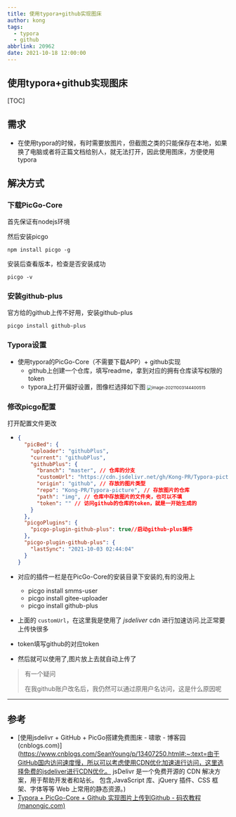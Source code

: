 ```yaml
---
title: 使用typora+github实现图床
author: kong
tags:
  - typora
  - github
abbrlink: 20962
date: 2021-10-18 12:00:00
---
```




## 使用typora+github实现图床

[TOC]



## 需求

- 在使用typora的时候，有时需要放图片，但截图之类的只能保存在本地，如果换了电脑或者将正篇文档给别人，就无法打开，因此使用图床，方便使用typora

## 解决方式

### 下载PicGo-Core

首先保证有nodejs环境

然后安装picgo

```shell
npm install picgo -g
```

安装后查看版本，检查是否安装成功

```she
picgo -v
```

### 安装github-plus

官方给的github上传不好用，安装github-plus

```shell
picgo install github-plus
```

### Typora设置

- 使用typora的PicGo-Core（不需要下载APP）+ github实现
  - github上创建一个仓库，填写readme，拿到对应的拥有仓库读写权限的token
  - typora上打开偏好设置，图像栏选择如下图
    <img src="https://cdn.jsdelivr.net/gh/Kong-PR/Typora-picture@latest/img/image-20211003144400515.png" alt="image-20211003144400515" style="zoom: 67%;" />

### 修改picgo配置

打开配置文件更改

- ```JSON
  {
    "picBed": {
      "uploader": "githubPlus",
      "current": "githubPlus",
      "githubPlus": {
        "branch": "master", // 仓库的分支
        "customUrl": "https://cdn.jsdelivr.net/gh/Kong-PR/Typora-picture@latest", // 访问的自定义url
        "origin": "github", // 存放的图片类型
        "repo": "Kong-PR/Typora-picture", // 存放图片的仓库
        "path": "img", // 仓库中存放图片的文件夹，也可以不填
        "token": "" // 访问github的仓库的token，就是一开始生成的
      }
    },
    "picgoPlugins": {
      "picgo-plugin-github-plus": true//启动github-plus插件
    },
    "picgo-plugin-github-plus": {
      "lastSync": "2021-10-03 02:44:04"
    }
  }
  ```

- 对应的插件一栏是在PicGo-Core的安装目录下安装的,有的没用上

  - picgo install smms-user
  - picgo install gitee-uploader
  - picgo install github-plus

- 上面的 `customUrl`，在这里我是使用了 *jsdeliver* cdn 进行加速访问.比正常要上传快很多

- token填写github的对应token

- 然后就可以使用了,图片放上去就自动上传了

> 有一个疑问
>
> 在我github账户改名后，我仍然可以通过原用户名访问，这是什么原因呢

------

## 参考

- [使用jsdelivr + GitHub + PicGo搭建免费图床 - 啸歌 - 博客园 (cnblogs.com)](https://www.cnblogs.com/SeanYoung/p/13407250.html#:~:text=由于GitHub国内访问速度慢，所以可以考虑使用CDN优化加速进行访问，这里选择免费的jsdeliver进行CDN优化。 jsDelivr 是一个免费开源的 CDN 解决方案，用于帮助开发者和站长。 包含,JavaScript 库、jQuery 插件、CSS 框架、字体等等 Web 上常用的静态资源。)
- [Typora + PicGo-Core + Github 实现图片上传到Github - 码农教程 (manongjc.com)](http://www.manongjc.com/detail/20-pgwghzxhklulekh.html)

